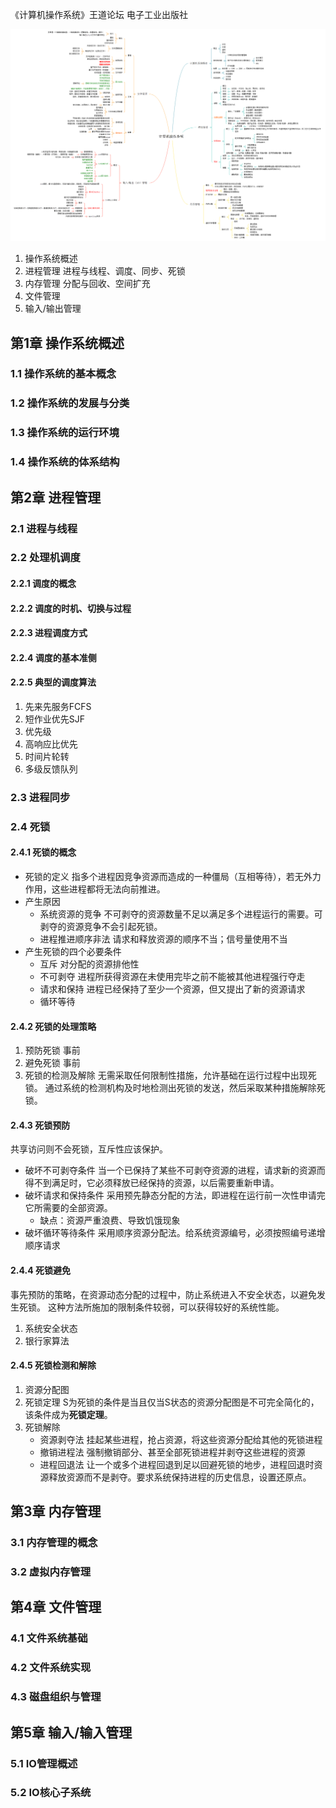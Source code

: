 《计算机操作系统》王道论坛 电子工业出版社

![计算机操作系统](../../img/计算机操作系统.png)

1. 操作系统概述
2. 进程管理 进程与线程、调度、同步、死锁
3. 内存管理 分配与回收、空间扩充
4. 文件管理
5. 输入/输出管理


## 第1章 操作系统概述
### 1.1 操作系统的基本概念
### 1.2 操作系统的发展与分类
### 1.3 操作系统的运行环境
### 1.4 操作系统的体系结构

## 第2章 进程管理
### 2.1 进程与线程

### 2.2 处理机调度
#### 2.2.1 调度的概念
#### 2.2.2 调度的时机、切换与过程
#### 2.2.3 进程调度方式
#### 2.2.4 调度的基本准侧
#### 2.2.5 典型的调度算法
1. 先来先服务FCFS
2. 短作业优先SJF
3. 优先级
4. 高响应比优先
5. 时间片轮转
6. 多级反馈队列

### 2.3 进程同步
### 2.4 死锁
#### 2.4.1 死锁的概念
* 死锁的定义 指多个进程因竞争资源而造成的一种僵局（互相等待），若无外力作用，这些进程都将无法向前推进。
* 产生原因
  * 系统资源的竞争 不可剥夺的资源数量不足以满足多个进程运行的需要。可剥夺的资源竞争不会引起死锁。
  * 进程推进顺序非法 请求和释放资源的顺序不当；信号量使用不当
* 产生死锁的四个必要条件
  * 互斥 对分配的资源排他性
  * 不可剥夺 进程所获得资源在未使用完毕之前不能被其他进程强行夺走
  * 请求和保持 进程已经保持了至少一个资源，但又提出了新的资源请求
  * 循环等待

#### 2.4.2 死锁的处理策略
1. 预防死锁 事前
2. 避免死锁 事前
3. 死锁的检测及解除 无需采取任何限制性措施，允许基础在运行过程中出现死锁。
   通过系统的检测机构及时地检测出死锁的发送，然后采取某种措施解除死锁。

#### 2.4.3 死锁预防
共享访问则不会死锁，互斥性应该保护。
* 破坏不可剥夺条件 当一个已保持了某些不可剥夺资源的进程，请求新的资源而得不到满足时，它必须释放已经保持的资源，以后需要重新申请。
* 破坏请求和保持条件 采用预先静态分配的方法，即进程在运行前一次性申请完它所需要的全部资源。
  * 缺点：资源严重浪费、导致饥饿现象
* 破坏循环等待条件 采用顺序资源分配法。给系统资源编号，必须按照编号递增顺序请求

#### 2.4.4 死锁避免
事先预防的策略，在资源动态分配的过程中，防止系统进入不安全状态，以避免发生死锁。
这种方法所施加的限制条件较弱，可以获得较好的系统性能。

1. 系统安全状态
2. 银行家算法

#### 2.4.5 死锁检测和解除
1. 资源分配图
2. 死锁定理
   S为死锁的条件是当且仅当S状态的资源分配图是不可完全简化的，该条件成为**死锁定理**。
3. 死锁解除
   * 资源剥夺法 挂起某些进程，抢占资源，将这些资源分配给其他的死锁进程
   * 撤销进程法 强制撤销部分、甚至全部死锁进程并剥夺这些进程的资源
   * 进程回退法 让一个或多个进程回退到足以回避死锁的地步，进程回退时资源释放资源而不是剥夺。要求系统保持进程的历史信息，设置还原点。

## 第3章 内存管理
### 3.1 内存管理的概念
### 3.2 虚拟内存管理

## 第4章 文件管理
### 4.1 文件系统基础
### 4.2 文件系统实现
### 4.3 磁盘组织与管理

## 第5章 输入/输入管理
### 5.1 IO管理概述
### 5.2 IO核心子系统